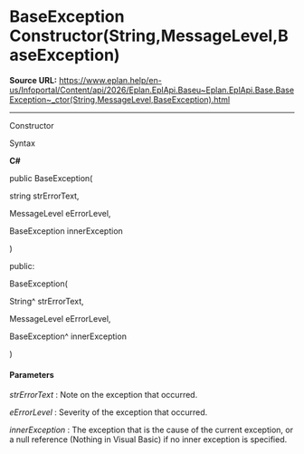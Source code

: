 # BaseException Constructor(String,MessageLevel,BaseException)

**Source URL:** https://www.eplan.help/en-us/Infoportal/Content/api/2026/Eplan.EplApi.Baseu~Eplan.EplApi.Base.BaseException~_ctor(String,MessageLevel,BaseException).html

---

Constructor

Syntax

**C#**



public BaseException( 

   string strErrorText,

   MessageLevel eErrorLevel,

   BaseException innerException

)

public:

BaseException( 

   String^ strErrorText,

   MessageLevel eErrorLevel,

   BaseException^ innerException

)


#### Parameters

*strErrorText*
:   Note on the exception that occurred.

*eErrorLevel*
:   Severity of the exception that occurred.

*innerException*
:   The exception that is the cause of the current exception, or a null reference (Nothing in Visual Basic) if no inner exception is specified.
